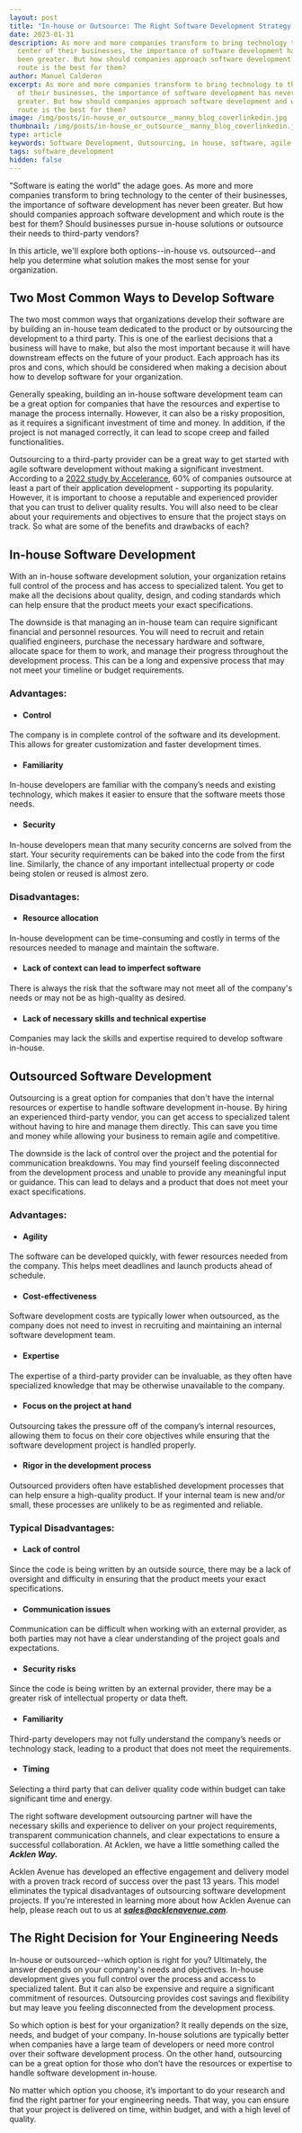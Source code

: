 ```yaml
---
layout: post
title: "In-house or Outsource: The Right Software Development Strategy For You"
date: 2023-01-31
description: As more and more companies transform to bring technology to the
  center of their businesses, the importance of software development has never
  been greater. But how should companies approach software development and which
  route is the best for them?
author: Manuel Calderon
excerpt: As more and more companies transform to bring technology to the center
  of their businesses, the importance of software development has never been
  greater. But how should companies approach software development and which
  route is the best for them?
image: /img/posts/in-house_or_outsource__manny_blog_coverlinkedin.jpg
thumbnail: /img/posts/in-house_or_outsource__manny_blog_coverlinkedin.jpg
type: article
keywords: Software Development, Outsourcing, in house, software, agile
tags: software_development
hidden: false
---
```

<!--StartFragment-->

"Software is eating the world" the adage goes. As more and more companies transform to bring technology to the center of their businesses, the importance of software development has never been greater. But how should companies approach software development and which route is the best for them? Should businesses pursue in-house solutions or outsource their needs to third-party vendors?

In this article, we'll explore both options--in-house vs. outsourced--and help you determine what solution makes the most sense for your organization.

## Two Most Common Ways to Develop Software

The two most common ways that organizations develop their software are by building an in-house team dedicated to the product or by outsourcing the development to a third party. This is one of the earliest decisions that a business will have to make, but also the most important because it will have downstream effects on the future of your product. Each approach has its pros and cons, which should be considered when making a decision about how to develop software for your organization. 

Generally speaking, building an in-house software development team can be a great option for companies that have the resources and expertise to manage the process internally. However, it can also be a risky proposition, as it requires a significant investment of time and money. In addition, if the project is not managed correctly, it can lead to scope creep and failed functionalities. 

Outsourcing to a third-party provider can be a great way to get started with agile software development without making a significant investment. According to a [2022 study by Accelerance](https://www.accelerance.com/hubfs/2022%20Global%20Software%20Outsourcing%20Trends%20and%20Rates%20Guide.pdf?utm_campaign=2021%20Software%20Outsourcing%20Rates%20and%20Trends%20Campaign&utm_medium=email&_hsmi=175367915&_hsenc=p2ANqtz-8nr4GcXhTyvtQ45F2RBhOq-w2gcVg4WtUCibnEMuTn4AIv98yTLmreK3eHr-KRo5t24P6JLwOxDOn5Zm0OcnBkmQ3kxTyVIwpAD6SB_ECvnKcWXlY&utm_content=175367915&utm_source=hs_automation), 60% of companies outsource at least a part of their application development - supporting its popularity. However, it is important to choose a reputable and experienced provider that you can trust to deliver quality results. You will also need to be clear about your requirements and objectives to ensure that the project stays on track. So what are some of the benefits and drawbacks of each?

## In-house Software Development

With an in-house software development solution, your organization retains full control of the process and has access to specialized talent. You get to make all the decisions about quality, design, and coding standards which can help ensure that the product meets your exact specifications.

The downside is that managing an in-house team can require significant financial and personnel resources. You will need to recruit and retain qualified engineers, purchase the necessary hardware and software, allocate space for them to work, and manage their progress throughout the development process. This can be a long and expensive process that may not meet your timeline or budget requirements.

### **Advantages:**

* #### Control

The company is in complete control of the software and its development. This allows for greater customization and faster development times.

* #### Familiarity

In-house developers are familiar with the company’s needs and existing technology, which makes it easier to ensure that the software meets those needs.

* #### Security

In-house developers mean that many security concerns are solved from the start. Your security requirements can be baked into the code from the first line. Similarly, the chance of any important intellectual property or code being stolen or reused is almost zero.

### **Disadvantages:**

* #### Resource allocation

In-house development can be time-consuming and costly in terms of the resources needed to manage and maintain the software.

* #### Lack of context can lead to imperfect software

There is always the risk that the software may not meet all of the company's needs or may not be as high-quality as desired.

* #### Lack of necessary skills and technical expertise

Companies may lack the skills and expertise required to develop software in-house.

## Outsourced Software Development

Outsourcing is a great option for companies that don't have the internal resources or expertise to handle software development in-house. By hiring an experienced third-party vendor, you can get access to specialized talent without having to hire and manage them directly. This can save you time and money while allowing your business to remain agile and competitive.

The downside is the lack of control over the project and the potential for communication breakdowns. You may find yourself feeling disconnected from the development process and unable to provide any meaningful input or guidance. This can lead to delays and a product that does not meet your exact specifications.

### **Advantages:**

* #### Agility

The software can be developed quickly, with fewer resources needed from the company. This helps meet deadlines and launch products ahead of schedule.

* #### Cost-effectiveness

Software development costs are typically lower when outsourced, as the company does not need to invest in recruiting and maintaining an internal software development team.

* #### Expertise

The expertise of a third-party provider can be invaluable, as they often have specialized knowledge that may be otherwise unavailable to the company.

* #### Focus on the project at hand

Outsourcing takes the pressure off of the company’s internal resources, allowing them to focus on their core objectives while ensuring that the software development project is handled properly.

* #### Rigor in the development process

Outsourced providers often have established development processes that can help ensure a high-quality product. If your internal team is new and/or small, these processes are unlikely to be as regimented and reliable.

### **Typical Disadvantages:**

* #### Lack of control

Since the code is being written by an outside source, there may be a lack of oversight and difficulty in ensuring that the product meets your exact specifications.

* #### Communication issues

Communication can be difficult when working with an external provider, as both parties may not have a clear understanding of the project goals and expectations.

* #### Security risks

Since the code is being written by an external provider, there may be a greater risk of intellectual property or data theft.

* #### Familiarity

Third-party developers may not fully understand the company’s needs or technology stack, leading to a product that does not meet the requirements.

* #### Timing

Selecting a third party that can deliver quality code within budget can take significant time and energy.

The right software development outsourcing partner will have the necessary skills and experience to deliver on your project requirements, transparent communication channels, and clear expectations to ensure a successful collaboration. At Acklen, we have a little something called the ***Acklen Way.*** 

Acklen Avenue has developed an effective engagement and delivery model with a proven track record of success over the past 13 years. This model eliminates the typical disadvantages of outsourcing software development projects. If you're interested in learning more about how Acklen Avenue can help, please reach out to us at ***sales@acklenavenue.com***.

## The Right Decision for Your Engineering Needs

In-house or outsourced--which option is right for you? Ultimately, the answer depends on your company's needs and objectives. In-house development gives you full control over the process and access to specialized talent. But it can also be expensive and require a significant commitment of resources. Outsourcing provides cost savings and flexibility but may leave you feeling disconnected from the development process.

So which option is best for your organization? It really depends on the size, needs, and budget of your company. In-house solutions are typically better when companies have a large team of developers or need more control over their software development process. On the other hand, outsourcing can be a great option for those who don’t have the resources or expertise to handle software development in-house.

No matter which option you choose, it’s important to do your research and find the right partner for your engineering needs. That way, you can ensure that your project is delivered on time, within budget, and with a high level of quality. 

<!--EndFragment-->